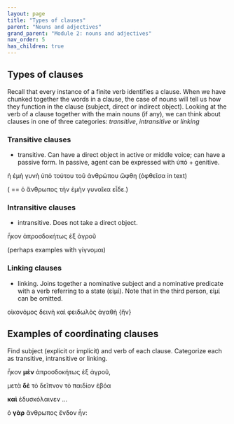 ```yaml
---
layout: page
title: "Types of clauses"
parent: "Nouns and adjectives"
grand_parent: "Module 2: nouns and adjectives"
nav_order: 5
has_children: true
---
```



## Types of clauses

Recall that every instance of a finite verb identifies a clause.  When we have chunked together the words in a clause, the case of nouns will tell us how they function in the clause (subject, direct or indirect object). Looking at the verb of a clause together with the main nouns (if any), we can think about clauses in one of three categories: *transitive*, *intransitive* or *linking*

### Transitive clauses

- transitive. Can have a direct object in active or middle voice; can have a passive form.  In passive, agent can be expressed with ὑπό + genitive.

ἡ ἐμὴ γυνὴ ὑπὸ τούτου τοῦ ἀνθρώπου ὤφθη (ὀφθεῖσα in text)

( == ὁ ἄνθρωπος τὴν ἐμὴν γυναῖκα εἶδε.)


### Intransitive clauses

- intransitive.  Does not take a direct object.

ἧκον ἀπροσδοκήτως ἐξ ἀγροῦ

(perhaps examples with γίγνομαι)


### Linking clauses

- linking.  Joins together a nominative subject and a nominative predicate with a verb referring to a state (εἰμί).  Note that in the third person, εἰμί can be omitted.

οἰκονόμος δεινὴ καὶ φειδωλὸς ἀγαθὴ {ἤν}



## Examples of coordinating clauses

Find subject (explicit or implicit) and verb of each clause.  Categorize each as transitive, intransitive or linking.

ἧκον **μὲν** ἀπροσδοκήτως ἐξ ἀγροῦ, 

μετὰ **δὲ** τὸ δεῖπνον τὸ παιδίον ἐβόα 

**καὶ** ἐδυσκόλαινεν ... 

ὁ **γὰρ** ἄνθρωπος ἔνδον ἦν:



